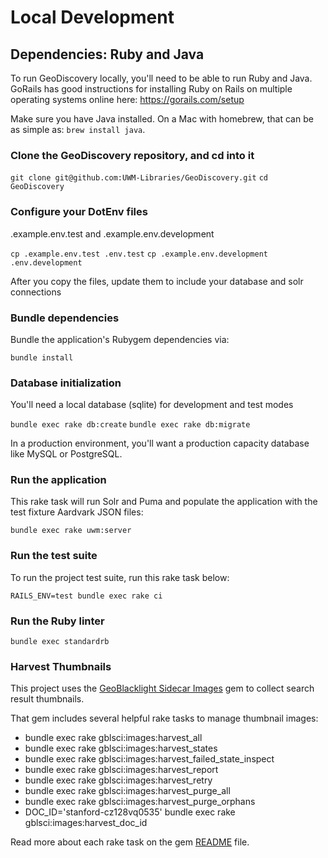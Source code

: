 # Local Development

## Dependencies: Ruby and Java

To run GeoDiscovery locally, you'll need to be able to run Ruby and Java. GoRails has good instructions for installing Ruby on Rails on multiple operating systems online here: https://gorails.com/setup

Make sure you have Java installed. On a Mac with homebrew, that can be as simple as: `brew install java`.

### Clone the GeoDiscovery repository, and cd into it

`git clone git@github.com:UWM-Libraries/GeoDiscovery.git`
`cd GeoDiscovery`

### Configure your DotEnv files

.example.env.test and .example.env.development

`cp .example.env.test .env.test`
`cp .example.env.development .env.development`

After you copy the files, update them to include your database and solr connections

### Bundle dependencies

Bundle the application's Rubygem dependencies via:

`bundle install`

### Database initialization

You'll need a local database (sqlite) for development and test modes

`bundle exec rake db:create`
`bundle exec rake db:migrate`

In a production environment, you'll want a production capacity database like MySQL or PostgreSQL.

### Run the application

This rake task will run Solr and Puma and populate the application with the test fixture Aardvark JSON files:

`bundle exec rake uwm:server`

### Run the test suite

To run the project test suite, run this rake task below:

`RAILS_ENV=test bundle exec rake ci`

### Run the Ruby linter

`bundle exec standardrb`

### Harvest Thumbnails

This project uses the [GeoBlacklight Sidecar Images](https://github.com/geoblacklight/geoblacklight_sidecar_images) gem to collect search result thumbnails.

That gem includes several helpful rake tasks to manage thumbnail images:

* bundle exec rake gblsci:images:harvest_all
* bundle exec rake gblsci:images:harvest_states
* bundle exec rake gblsci:images:harvest_failed_state_inspect
* bundle exec rake gblsci:images:harvest_report
* bundle exec rake gblsci:images:harvest_retry
* bundle exec rake gblsci:images:harvest_purge_all
* bundle exec rake gblsci:images:harvest_purge_orphans
* DOC_ID='stanford-cz128vq0535' bundle exec rake gblsci:images:harvest_doc_id

Read more about each rake task on the gem [README](https://github.com/geoblacklight/geoblacklight_sidecar_images) file.